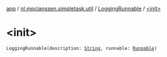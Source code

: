 [app](../../index.md) / [nl.mpcjanssen.simpletask.util](../index.md) / [LoggingRunnable](index.md) / [&lt;init&gt;](.)

# &lt;init&gt;

`LoggingRunnable(description: `[`String`](https://kotlinlang.org/api/latest/jvm/stdlib/kotlin/-string/index.html)`, runnable: `[`Runnable`](http://docs.oracle.com/javase/6/docs/api/java/lang/Runnable.html)`)`